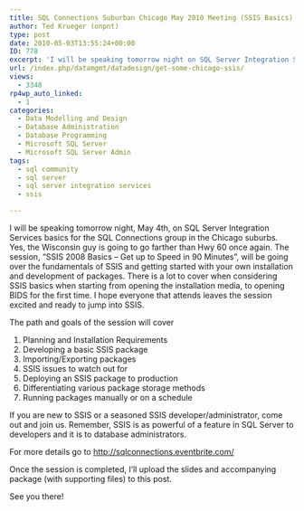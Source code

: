 ```yaml
---
title: SQL Connections Suburban Chicago May 2010 Meeting (SSIS Basics)
author: Ted Krueger (onpnt)
type: post
date: 2010-05-03T13:55:24+00:00
ID: 778
excerpt: 'I will be speaking tomorrow night on SQL Server Integration Services basics for the SQL Connections group in the Chicago suburbs.  Yes, the Wisconsin guy is going to go farther than Hwy 60 once again.  The session, “SSIS 2008 Basics – Get up to Speed in 90 Minutes”, will be going over the fundamentals of SSIS and getting started with your own installation and development of packages.   There is a lot to cover when considering SSIS basics when starting from opening the installation media, to opening BIDS for the first time.  I hope everyone that attends leaves the session excited and ready to jump into SSIS.'
url: /index.php/datamgmt/datadesign/get-some-chicago-ssis/
views:
  - 3348
rp4wp_auto_linked:
  - 1
categories:
  - Data Modelling and Design
  - Database Administration
  - Database Programming
  - Microsoft SQL Server
  - Microsoft SQL Server Admin
tags:
  - sql community
  - sql server
  - sql server integration services
  - ssis

---
```

I will be speaking tomorrow night, May 4th, on SQL Server Integration Services basics for the SQL Connections group in the Chicago suburbs. Yes, the Wisconsin guy is going to go farther than Hwy 60 once again. The session, &#8220;SSIS 2008 Basics – Get up to Speed in 90 Minutes&#8221;, will be going over the fundamentals of SSIS and getting started with your own installation and development of packages. There is a lot to cover when considering SSIS basics when starting from opening the installation media, to opening BIDS for the first time. I hope everyone that attends leaves the session excited and ready to jump into SSIS. 

The path and goals of the session will cover

  1. Planning and Installation Requirements
  2. Developing a basic SSIS package
  3. Importing/Exporting packages
  4. SSIS issues to watch out for
  5. Deploying an SSIS package to production
  6. Differentiating various package storage methods
  7. Running packages manually or on a schedule

If you are new to SSIS or a seasoned SSIS developer/administrator, come out and join us. Remember, SSIS is as powerful of a feature in SQL Server to developers and it is to database administrators. 

For more details go to http://sqlconnections.eventbrite.com/
  

  
Once the session is completed, I’ll upload the slides and accompanying package (with supporting files) to this post.
  

  
See you there!